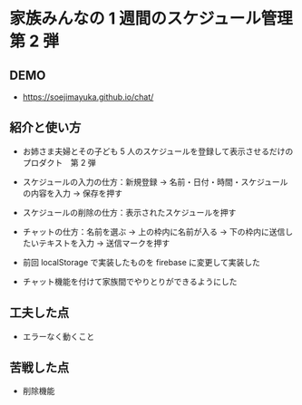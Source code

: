 # 家族みんなの 1 週間のスケジュール管理　第 2 弾

## DEMO

- https://soejimayuka.github.io/chat/

## 紹介と使い方

- お姉さま夫婦とその子ども 5 人のスケジュールを登録して表示させるだけのプロダクト　第 2 弾

- スケジュールの入力の仕方：新規登録 → 名前・日付・時間・スケジュールの内容を入力 → 保存を押す

- スケジュールの削除の仕方：表示されたスケジュールを押す

- チャットの仕方：名前を選ぶ → 上の枠内に名前が入る → 下の枠内に送信したいテキストを入力 → 送信マークを押す

- 前回 localStorage で実装したものを firebase に変更して実装した

- チャット機能を付けて家族間でやりとりができるようにした

## 工夫した点

- エラーなく動くこと

## 苦戦した点

- 削除機能
